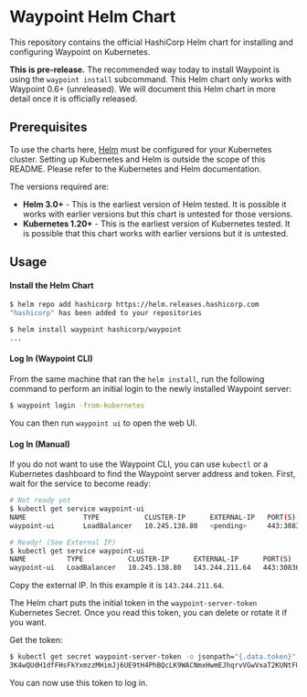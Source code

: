 # Waypoint Helm Chart

This repository contains the official HashiCorp Helm chart for installing
and configuring Waypoint on Kubernetes.

**This is pre-release.** The recommended way today to install Waypoint
is using the `waypoint install` subcommand. This Helm chart only works with
Waypoint 0.6+ (unreleased). We will document this Helm chart in more detail
once it is officially released.

## Prerequisites

To use the charts here, [Helm](https://helm.sh/) must be configured for your
Kubernetes cluster. Setting up Kubernetes and Helm is outside the scope of
this README. Please refer to the Kubernetes and Helm documentation.

The versions required are:

  * **Helm 3.0+** - This is the earliest version of Helm tested. It is possible
    it works with earlier versions but this chart is untested for those versions.
  * **Kubernetes 1.20+** - This is the earliest version of Kubernetes tested.
    It is possible that this chart works with earlier versions but it is
    untested.

## Usage

#### Install the Helm Chart

```sh
$ helm repo add hashicorp https://helm.releases.hashicorp.com
"hashicorp" has been added to your repositories

$ helm install waypoint hashicorp/waypoint
...
```

#### Log In (Waypoint CLI)

From the same machine that ran the `helm install`, run the following
command to perform an initial login to the newly installed Waypoint server:

```sh
$ waypoint login -from-kubernetes
```

You can then run `waypoint ui` to open the web UI.

#### Log In (Manual)

If you do not want to use the Waypoint CLI, you can use `kubectl` or a
Kubernetes dashboard to find the Waypoint server address and token. First,
wait for the service to become ready:

```sh
# Not ready yet
$ kubectl get service waypoint-ui
NAME              TYPE           CLUSTER-IP      EXTERNAL-IP   PORT(S)                        AGE
waypoint-ui       LoadBalancer   10.245.138.80   <pending>     443:30836/TCP,9701:31734/TCP   4m42s

# Ready! (See External IP)
$ kubectl get service waypoint-ui
NAME          TYPE           CLUSTER-IP      EXTERNAL-IP      PORT(S)                        AGE
waypoint-ui   LoadBalancer   10.245.138.80   143.244.211.64   443:30836/TCP,9701:31734/TCP   9m15s
```

Copy the external IP. In this example it is `143.244.211.64`.

The Helm chart puts the initial token in the `waypoint-server-token`
Kubernetes Secret. Once you read this token, you can delete or rotate it
if you want.

Get the token:

```sh
$ kubectl get secret waypoint-server-token -o jsonpath="{.data.token}" | base64 --decode
3K4wQUdH1dfFHsFkYxmzzMHimJj6UE9tH4PhBQcLK9WACNmxHwmEJhqrvVGwVxaT2KUNtFUCAr7Wd3ci5NmFm6sRuKutzsn7CGs71ip2bnEywfEyxt7eaBvsn3kbCMjKzWPrEonR4Q7jgt6k⏎
```

You can now use this token to log in.
